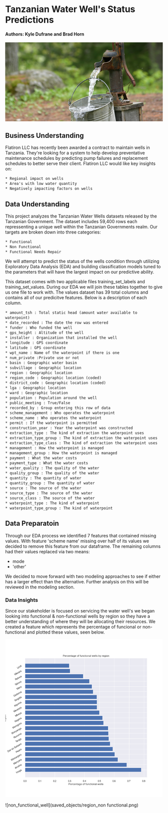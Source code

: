 # Tanzanian Water Well's Status Predictions

#### Authors: Kyle Dufrane and Brad Horn

![waterwell](images/waterwell.jpeg)

## Business Understanding

Flatiron LLC has recently been awarded a contract to maintain wells in Tanzania. They're looking for a system to help develop preventative maintenance schedules by predicting pump failures and replacement schedules to better serve their client. Flatiron LLC would like key insights on:

    * Regional impact on wells
    * Area's with low water quantity
    * Negatively impacting factors on wells

## Data Understanding

This project analyzes the Tanzanian Water Wells datasets released by the Tanzanian Government. The dataset includes 59,400 rows each repressenting a unique well within the Tanzanian Governments realm. Our targets are broken down into three categories:

    * Functional
    * Non Functional
    * Functional Needs Repair

We will attempt to predict the status of the wells condition through utilizing Exploratory Data Analysis (EDA) and building classification models tuned to the parameters that will have the largest impact on our predictive ability.

This dataset comes with two applicable files training_set_labels and training_set_values. During our EDA we will join these tables together to give us one file to work with. The values dataset has 39 total columns and contains all of our predicitve features. Below is a description of each column.

    * amount_tsh : Total static head (amount water available to waterpoint)
    * date_recorded : The date the row was entered
    * funder : Who funded the well
    * gps_height : Altitude of the well
    * installer : Organization that installed the well
    * longitude : GPS coordinate
    * latitude : GPS coordinate
    * wpt_name : Name of the waterpoint if there is one
    * num_private :Private use or not
    * basin : Geographic water basin
    * subvillage : Geographic location
    * region : Geographic location
    * region_code : Geographic location (coded)
    * district_code : Geographic location (coded)
    * lga : Geographic location
    * ward : Geographic location
    * population : Population around the well
    * public_meeting : True/False
    * recorded_by : Group entering this row of data
    * scheme_management : Who operates the waterpoint
    * scheme_name : Who operates the waterpoint
    * permit : If the waterpoint is permitted
    * construction_year : Year the waterpoint was constructed
    * extraction_type : The kind of extraction the waterpoint uses
    * extraction_type_group : The kind of extraction the waterpoint uses
    * extraction_type_class : The kind of extraction the waterpoint uses
    * management : How the waterpoint is managed
    * management_group : How the waterpoint is managed
    * payment : What the water costs
    * payment_type : What the water costs
    * water_quality : The quality of the water
    * quality_group : The quality of the water
    * quantity : The quantity of water
    * quantity_group : The quantity of water
    * source : The source of the water
    * source_type : The source of the water
    * source_class : The source of the water
    * waterpoint_type : The kind of waterpoint
    * waterpoint_type_group : The kind of waterpoint

## Data Preparatoin

Through our EDA process we identified 7 features that contained missing values. With feature 'scheme name' missing over half of its values we decided to remove this feature from our dataframe. The remaining columns had their values replaced via two means:

* mode
* 'other'

We decided to move forward with two modeling approaches to see if either has a larger effect than the alternative. Further analysis on this will be reviewed in the modeling section.

### Data Insights

Since our stakeholder is focused on servicing the water well's we began looking into functional & non-functional wells by region so they have a better understanding of where they will be allocating their resources. We created a feature which represents the percentage of funcional or non-functional and plotted these values, seen below.

![functional_well](saved_objects/region_functional.png)

![non_functional_well](saved_objects/region_non functional.png)


